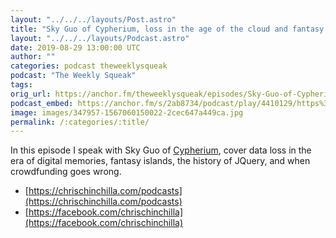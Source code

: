 ```yaml
---
layout: "../../../layouts/Post.astro"
title: "Sky Guo of Cypherium, loss in the age of the cloud and fantasy islands"
layout: "../../../layouts/Podcast.astro"
date: 2019-08-29 13:00:00 UTC
author: ""
categories: podcast theweeklysqueak
podcast: "The Weekly Squeak"
tags: 
orig_url: https://anchor.fm/theweeklysqueak/episodes/Sky-Guo-of-Cypherium--loss-in-the-age-of-the-cloud-and-fantasy-islands-e553ah
podcast_embed: https://anchor.fm/s/2ab8734/podcast/play/4410129/https%3A%2F%2Fd3ctxlq1ktw2nl.cloudfront.net%2Fstaging%2F2019-7-29%2F22009910-44100-2-f774140f4b65c.m4a
image: images/347957-1567060150022-2cec647a449ca.jpg
permalink: /:categories/:title/
---
```

In this episode I speak with Sky Guo of [Cypherium](https://cypherium.io/), cover data loss in the era of digital memories, fantasy islands, the history of JQuery, and when crowdfunding goes wrong.

- [https://chrischinchilla.com/podcasts](https://chrischinchilla.com/podcasts)
- [https://facebook.com/chrischinchilla](https://facebook.com/chrischinchilla)